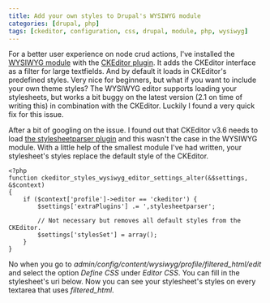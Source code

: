 ```yaml
---
title: Add your own styles to Drupal's WYSIWYG module
categories: [drupal, php]
tags: [ckeditor, configuration, css, drupal, module, php, wysiwyg]
---
```


For a better user experience on node crud actions, I've installed the [WYSIWYG module](http://drupal.org/project/wysiwyg) with the [CKEditor plugin](http://ckeditor.com/). It adds the CKEditor interface as a filter for large textfields. And by default it loads in CKEditor's predefined styles. Very nice for beginners, but what if you want to include your own theme styles? The WYSIWYG editor supports loading your stylesheets, but works a bit buggy on the latest version (2.1 on time of writing this) in combination with the CKEditor. Luckily I found a very quick fix for this issue.
<!-- more -->

After a bit of googling on the issue. I found out that CKEditor v3.6 needs to load [the stylesheetparser plugin](http://docs.cksource.com/CKEditor_3.x/Developers_Guide/Styles#Stylesheet_Parser_Plugin) and this wasn't the case in the WYSIWYG module. With a little help of the smallest module I've had written, your stylesheet's styles replace the default style of the CKEditor.
~~~
<?php
function ckeditor_styles_wysiwyg_editor_settings_alter(&$settings, &$context)
{
    if ($context['profile']->editor == 'ckeditor') {
        $settings['extraPlugins'] .= ',stylesheetparser';

        // Not necessary but removes all default styles from the CKEditor.
        $settings['stylesSet'] = array();
    }
}
~~~

No when you go to *admin/config/content/wysiwyg/profile/filtered_html/edit* and select the option *Define CSS* under *Editor CSS*. You can fill in the stylesheet's uri below. Now you can see your stylesheet's styles on every textarea that uses *filtered_html*.